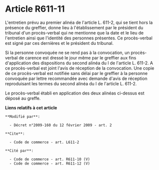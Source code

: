 # Article R611-11

L'entretien prévu au premier alinéa de l'article L. 611-2, qui se tient hors la présence du greffier, donne lieu à
l'établissement par le président du tribunal d'un procès-verbal qui ne mentionne que la date et le lieu de l'entretien ainsi
que l'identité des personnes présentes. Ce procès-verbal est signé par ces dernières et le président du tribunal. 

Si la personne convoquée ne se rend pas à la convocation, un procès-verbal de carence est dressé le jour même par le greffier
aux fins d'application des dispositions du second alinéa du I de l'article L. 611-2. A ce procès-verbal est joint l'avis de
réception de la convocation. Une copie de ce procès-verbal est notifiée sans délai par le greffier à la personne convoquée
par lettre recommandée avec demande d'avis de réception reproduisant les termes du second alinéa du I de l'article L. 611-2. 

Le procès-verbal établi en application des deux alinéas ci-dessus est déposé au greffe.

**Liens relatifs à cet article**

	**Modifié par**:

	  - Décret n°2009-160 du 12 février 2009 - art. 2

	**Cite**:

	  - Code de commerce - art. L611-2

	**Cité par**:

	  - Code de commerce - art. R611-10 (V)
	  - Code de commerce - art. R611-12 (V)
